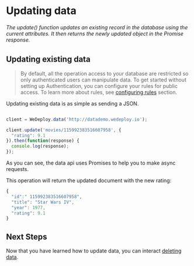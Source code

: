 # Updating data

###### The update() function updates an existing record in the database using the current attributes. It then returns the newly updated object in the Promise response.

<!-- <article id="updating-existing-data"> -->

## Updating existing data

> By default, all the operation access to your database are restricted so only authenticated users can manipulate data. To get started without setting up Authentication, you can configure your rules for public access. To learn more about rules, see [configuring rules](/docs/data/configuring-rules.html) section.

Updating existing data is as simple as sending a JSON.

```js

client = WeDeploy.data('http://datademo.wedeploy.io');

client.update('movies/115992383516607958', {
  "rating": 9.1
}).then(function(response) {
  console.log(response);
});

```
As you can see, the data api uses Promises to help you to make async requests.

This operation will return the updated document with the new rating:

```js
{
  "id":" 115992383516607958",
  "title": "Star Wars IV",
  "year": 1977,
  "rating": 9.1
}
```
<!-- </article> -->


## Next Steps

Now that you have learned how to update data, you can interact [deleting data](/docs/data/updating-data.html).
